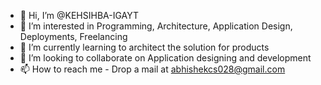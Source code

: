 - 👋 Hi, I’m @KEHSIHBA-IGAYT
- 👀 I’m interested in Programming, Architecture, Application Design, Deployments, Freelancing
- 🌱 I’m currently learning to architect the solution for products
- 💞️ I’m looking to collaborate on Application designing and development
- 📫 How to reach me - Drop a mail at abhishekcs028@gmail.com

<!---
KEHSIHBA-IGAYT/KEHSIHBA-IGAYT is a ✨ special ✨ repository because its `README.md` (this file) appears on your GitHub profile.
You can click the Preview link to take a look at your changes.
--->
